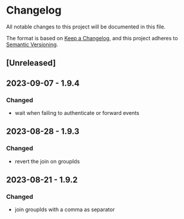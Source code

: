# Changelog

All notable changes to this project will be documented in this file.

The format is based on [Keep a Changelog](https://keepachangelog.com/en/1.0.0/),
and this project adheres to [Semantic Versioning](https://semver.org/spec/v2.0.0.html).

## [Unreleased]

## 2023-09-07 - 1.9.4

### Changed

- wait when failing to authenticate or forward events

## 2023-08-28 - 1.9.3

### Changed

- revert the join on groupIds

## 2023-08-21 - 1.9.2

### Changed

- join groupIds with a comma as separator
